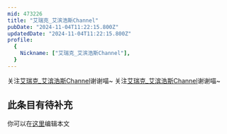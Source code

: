 ```yaml
---
mid: 473226
title: "艾瑞克_艾滨浩斯Channel"
pubDate: "2024-11-04T11:22:15.800Z"
updatedDate: "2024-11-04T11:22:15.800Z"
profile:
  {
    Nickname: ["艾瑞克_艾滨浩斯Channel"],
  }
---
```


关注[艾瑞克_艾滨浩斯Channel](https://space.bilibili.com/473226)谢谢喵~ 关注[艾瑞克_艾滨浩斯Channel](https://space.bilibili.com/473226)谢谢喵~

## 此条目有待补充
你可以在[这里](https://github.com/Yuhanawa/VTuber.ICU-Content/edit/master/v/艾瑞克_艾滨浩斯Channel/index.md)编辑本文
